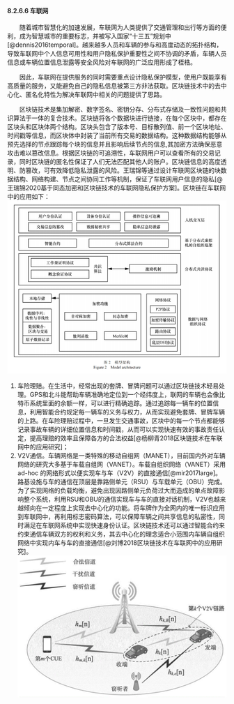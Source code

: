 #### 8.2.6.6 车联网
&emsp;&emsp;随着城市智慧化的加速发展，车联网为人类提供了交通管理和出行等方面的便利，成为智慧城市的重要标志，并被写入国家“十三五”规划中[@dennis2016temporal]。越来越多人员和车辆的参与和高度动态的拓扑结构，导致车联网中个人信息可用性和用户隐私保护重要性之间不协调的矛盾，车辆人员信息或车辆位置信息泄露等安全风险对车联网的广泛应用形成了桎梏。

&emsp;&emsp;因此，车联网在提供服务的同时需要重点设计隐私保护模型，使用户既能享有高质量的服务，又能避免自己的隐私信息被第三方非法获取。区块链技术中的去中心化、匿名化特性为解决车联网中相关的问题提供了思路。

&emsp;&emsp;区块链技术是集加解密、数字签名、密钥分存、分布式存储及一致性问题和共识算法于一体的复合技术。区块链将各个数据块进行链接，在每个区块中，都存在区块头和区块体两个结构。区块头包含了版本号、目标散列值、前一个区块地址、时间戳等信息，而区块体中封装了当前所有交易的数据结构。这种数据结构能够从预先选择的节点跟踪每个块的信息并且影响后续节点的信息,其加密方法确保恶意攻击难以篡改信息。根据区块链的可追溯性，车联网用户可以查看所有的交易记录，同时区块链的匿名性保证了人们无法匹配其他人的账户。区块链信息的高度透明、防篡改，可有效降低隐私泄露的风险。王瑞锦等通过设计车联网区块链的块数据结构、网络构建、节点之间协同工作等机制，保证了车联网用户信息的隐私[@王瑞锦2020基于同态加密和区块链技术的车联网隐私保护方案]。区块链在车联网中的应用如下：![图8-1 车联网模型架构图](./figures/08626104-1.png)

1. 车险理赔。在生活中，经常出现的套牌、冒牌问题可以通过区块链技术轻易处理。GPS和北斗能帮助车辆准确地定位到一个经纬度上，联网的车辆也会像比特币系统里面的余额一样，可以进行精确追踪。通过追踪每一辆车的位置信息，利用智能合约规定每一辆车的义务与权力，从而实现避免套牌、冒牌车辆的上路。在车险理赔过程中，一旦发生交通事故，区块中的每一个节点都能够记录事故车辆的详细位置信息和时间戳，从而可以实现快速有效的事故责任认定，提高理赔的效率且保障各方的合法权益[@杨柳青2018区块链技术在车联网中的应用研究]；
2. V2V通信。车辆网络是一类特殊的移动自组网（MANET），目前国内外对车辆网络的研究大多基于车载自组网（VANET）。车载自组织网络（VANET）采用 ad-hoc 的网络形式以便实现车与车（V2V）的直接通信[@mir2017large]。路基设施与车的通信在顶层是靠路侧单元（RSU）与车载单元（OBU）完成。为了实现网络的负载均衡，避免出现因路侧单元负荷过大而造成的单点故障影响整个系统，利用RSU和OBU的通信实现车与车的直接对话机制，V2V也越来越倾向在一定程度上实现去中心化的功能。将车牌作为全网内的唯一标识应用到车联网中，再利用标志密码算法，可以保障车辆之间共享信息的私密性，同时满足在车联网系统中实现快速身份认证。区块链技术还可以通过智能合约来约束通信车辆双方的权利和义务，其去中心化的理念适合小范围内车辆自组织网络中实现内车与车的直接通信[@刘博2018区块链技术在车联网中的应用研究]。![图8-2 V2V通信图](./figures/08626104-2.jpg)